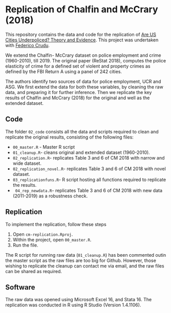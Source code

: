 # Replication of Chalfin and McCrary (2018)

This repository contains the data and code for the replication of [Are US Cities Underpoliced? Theory and Evidence](https://eml.berkeley.edu/~jmccrary/chalfin_mccrary2018.pdf). This project was undertaken with [Federico Crudu](https://sites.google.com/site/federicocrudu/).

We extend the Chalfin- McCrary dataset on police employment and crime (1960-2010), till 2019. The original paper (ReStat 2018), computes the police elasticity of crime for a defined set of violent and property crimes as defined by the FBI Return A using a panel of 242 cities.

The authors identify two sources of data for police employment, UCR and ASG. We first extend the data for both these variables, by cleaning the raw data, and preparing it for further inference. Then we replicate the key results of Chalfin and McCrary (2018) for the original and well as the extended dataset.

## Code

The folder `02_code` consists all the data and scripts required to clean and replicate the original results, consisting of the following files:

- `00_master.R` -  Master R script
- `01_cleanup.R`- cleans original and extended dataset (1960-2010).
- `02_replication.R`- replicates Table 3 and 6 of CM 2018 with narrow and wide dataset.
- `02_replication_novel.R`- replicates Table 3 and 6 of CM 2018 with novel dataset.
- `03_replicationfuns.R`- R script hosting all functions required to replicate the results.
- ` 04_rep_newdata.R`- replicates Table 3 and 6 of CM 2018 with new data (2011-2019) as a robustness check.

## Replication
To implement the replication, follow these steps

1. Open `cm-replication.Rproj`.
3. Within the project, open `00_master.R`.
4. Run the file.

The R script for running raw data (`01_cleanup.R`) has been commented outin the master script as the raw files are too big for Github. However, those wishing to replicate the cleanup can contact me via email, and the raw files can be shared as required.

## Software

The raw data was opened using Microsoft Excel 16, and Stata 16. The replication was conducted in R using R Studio (Version 1.4.1106).
